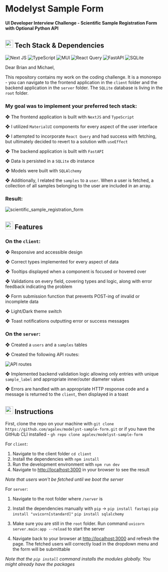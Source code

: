 # Modelyst Sample Form
#### UI Developer Interview Challenge - Scientific Sample Registration Form with Optional Python API

## <img src="https://media2.giphy.com/media/QssGEmpkyEOhBCb7e1/giphy.gif?cid=ecf05e47a0n3gi1bfqntqmob8g9aid1oyj2wr3ds3mg700bl&rid=giphy.gif" width ="25"> Tech Stack & Dependencies
![Next JS](https://img.shields.io/badge/Next-black?style=for-the-badge&logo=next.js&logoColor=white)
![TypeScript](https://img.shields.io/badge/typescript-%23007ACC.svg?style=for-the-badge&logo=typescript&logoColor=white)
![MUI](https://img.shields.io/badge/MUI-%230081CB.svg?style=for-the-badge&logo=mui&logoColor=white)
![React Query](https://img.shields.io/badge/-React%20Query-FF4154?style=for-the-badge&logo=react%20query&logoColor=white)
![FastAPI](https://img.shields.io/badge/FastAPI-005571?style=for-the-badge&logo=fastapi)
![SQLite](https://img.shields.io/badge/sqlite-%2307405e.svg?style=for-the-badge&logo=sqlite&logoColor=white)

Dear Brian and Michael,

This repository contains my work on the coding challenge. It is a monorepo - you can navigate to the frontend application in the `client` folder and the backend application in the `server` folder. The `SQLite` database is living in the `root` folder.

### My goal was to implement your preferred tech stack:

❖ The frontend application is built with `NextJS` and `TypeScript`

❖ I utilized `MaterialUI` components for every aspect of the user interface

❖ I attempted to incorporate `React Query` and had success with fetching, but ultimately decided to revert to a solution with `useEffect`

❖ The backend application is built with `FastAPI`

❖ Data is persisted in a `SQLite` db instance

❖ Models were built with `SQLAlchemy`

❖ Additionally, I related the `samples` to a `user`. When a user is fetched, a collection of all samples belonging to the user are included in an array.

### Result:
![scientific_sample_registration_form](https://github.com/agalev/modelyst-sample-form/assets/17399666/201aef30-558b-48e5-8314-ba0efc086565)


## <img src="https://media2.giphy.com/media/QssGEmpkyEOhBCb7e1/giphy.gif?cid=ecf05e47a0n3gi1bfqntqmob8g9aid1oyj2wr3ds3mg700bl&rid=giphy.gif" width ="25"> Features

### On the `client`:

❖ Responsive and accessible design

❖ Correct types implemented for every aspect of data

❖ Tooltips displayed when a component is focused or hovered over

❖ Validations on every field, covering types and logic, along with error feedback indicating the problem

❖ Form submission function that prevents POST-ing of invalid or incomplete data

❖ Light/Dark theme switch

❖ Toast notifications outputting error or success messages

### On the `server`:

❖ Created a `users` and a `samples` tables

❖ Created the following API routes:

![API routes](https://github.com/agalev/modelyst-sample-form/assets/17399666/fb8d74d1-66ab-41c9-bce6-6b552553b97b)

❖ Implemented backend validation logic allowing only entries with unique `sample_label` and appropriate inner/outer diameter values

❖ Errors are handled with an appropriate HTTP response code and a message is returned to the `client`, then displayed in a toast

## <img src="https://media2.giphy.com/media/QssGEmpkyEOhBCb7e1/giphy.gif?cid=ecf05e47a0n3gi1bfqntqmob8g9aid1oyj2wr3ds3mg700bl&rid=giphy.gif" width ="25"> Instructions

First, clone the repo on your machine with `git clone https://github.com/agalev/modelyst-sample-form.git` or if you have the GitHub CLI installed - `gh repo clone agalev/modelyst-sample-form`

For `client`:
1. Navigate to the client folder `cd client`
2. Install the dependencies with `npm install`
3. Run the development environment with `npm run dev`
4. Navigate to [http://localhost:3000](http://localhost:3000) in your browser to see the result

*Note that users won't be fetched until we boot the server*

For `server`:
1. Navigate to the root folder where `/server` is
2. Install the dependencies manually with `pip` -> `pip install fastapi` `pip install "uvicorn[standard]"` `pip install sqlalchemy`

3. Make sure you are still in the `root` folder. Run command `uvicorn server.main:app --reload` to start the server
   
4. Navigate back to your browser at [http://localhost:3000](http://localhost:3000) and refresh the page. The fetched users will correctly load in the dropdown menu and the form will be submittable

*Note that the `pip install` command installs the modules globally. You might already have the packages*
